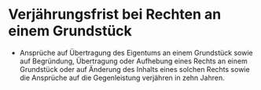 # Verjährungsfrist bei Rechten an einem Grundstück

- Ansprüche auf Übertragung des Eigentums an einem Grundstück sowie auf Begründung, Übertragung oder Aufhebung eines Rechts an einem Grundstück oder auf Änderung des Inhalts eines solchen Rechts sowie die Ansprüche auf die Gegenleistung verjähren in zehn Jahren.

